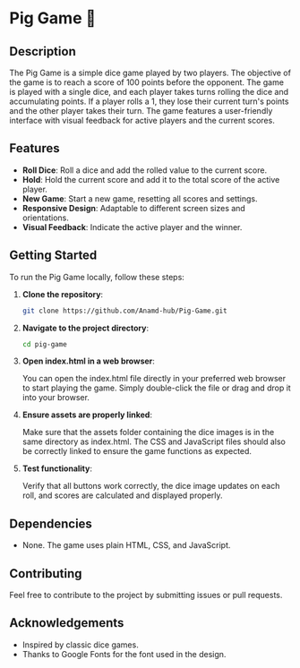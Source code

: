 # Pig Game 🎲

## Description

The Pig Game is a simple dice game played by two players. The objective of the game is to reach a score of 100 points before the opponent. The game is played with a single dice, and each player takes turns rolling the dice and accumulating points. If a player rolls a 1, they lose their current turn's points and the other player takes their turn. The game features a user-friendly interface with visual feedback for active players and the current scores.

## Features

- **Roll Dice**: Roll a dice and add the rolled value to the current score.
- **Hold**: Hold the current score and add it to the total score of the active player.
- **New Game**: Start a new game, resetting all scores and settings.
- **Responsive Design**: Adaptable to different screen sizes and orientations.
- **Visual Feedback**: Indicate the active player and the winner.

## Getting Started

To run the Pig Game locally, follow these steps:

1. **Clone the repository**:
   ```bash
   git clone https://github.com/Anamd-hub/Pig-Game.git
   ```
2. **Navigate to the project directory**:
   ```bash
   cd pig-game
   ```
3. **Open index.html in a web browser**:

   You can open the index.html file directly in your preferred web browser to start playing the game. Simply double-click the file or drag and drop it into your browser.

4. **Ensure assets are properly linked**:

   Make sure that the assets folder containing the dice images is in the same directory as index.html. The CSS and JavaScript files should also be correctly linked to ensure the game functions as expected.

5. **Test functionality**:

   Verify that all buttons work correctly, the dice image updates on each roll, and scores are calculated and displayed properly.

## Dependencies

- None. The game uses plain HTML, CSS, and JavaScript.

## Contributing

Feel free to contribute to the project by submitting issues or pull requests.

## Acknowledgements

- Inspired by classic dice games.
- Thanks to Google Fonts for the font used in the design.
